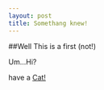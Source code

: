 ```yaml
---
layout: post
title: Somethang knew!
---
```

##Well This is a first (not!)

Um...Hi?

have a [Cat!](http://reddit.com/r/cats)